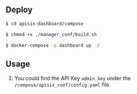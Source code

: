 ## Deploy

```sh
$ cd apisix-dashboard/compose

$ chmod +x ./manager_conf/build.sh

$ docker-compose -p dashboard up -d
```

## Usage

1. You could find the API Key `admin_key` under the `/compose/apisix_conf/config.yaml` file.
